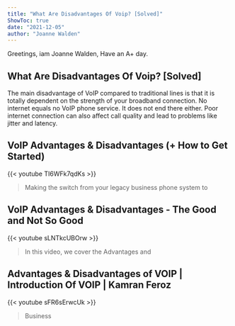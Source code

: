 ```yaml
---
title: "What Are Disadvantages Of Voip? [Solved]"
ShowToc: true 
date: "2021-12-05"
author: "Joanne Walden" 
---
```


Greetings, iam Joanne Walden, Have an A+ day.
## What Are Disadvantages Of Voip? [Solved]
The main disadvantage of VoIP compared to traditional lines is that it is totally dependent on the strength of your broadband connection. No internet equals no VoIP phone service. It does not end there either. Poor internet connection can also affect call quality and lead to problems like jitter and latency.

## VoIP Advantages & Disadvantages (+ How to Get Started)
{{< youtube TI6WFk7qdKs >}}
>Making the switch from your legacy business phone system to 

## VoIP Advantages & Disadvantages - The Good and Not So Good
{{< youtube sLNTkcUBOrw >}}
>In this video, we cover the Advantages and 

## Advantages & Disadvantages of VOIP | Introduction Of VOIP | Kamran Feroz
{{< youtube sFR6sErwcUk >}}
>Business 

